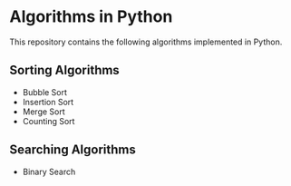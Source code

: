 # Algorithms in Python

This repository contains the following algorithms implemented in Python.

## Sorting Algorithms

- Bubble Sort
- Insertion Sort
- Merge Sort
- Counting Sort

## Searching Algorithms

- Binary Search
